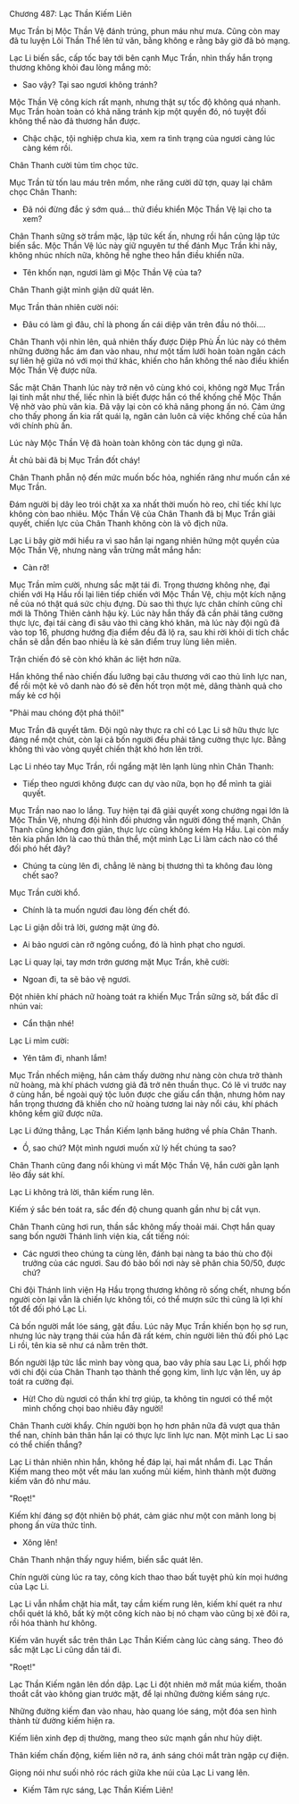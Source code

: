




Chương 487: Lạc Thần Kiếm Liên


Mục Trần bị Mộc Thần Vệ đánh trúng, phun máu như mưa. Cũng còn may đã tu luyện Lôi Thần Thể lên tứ văn, bằng không e rằng bây giờ đã bỏ mạng.

Lạc Li biến sắc, cấp tốc bay tới bên cạnh Mục Trần, nhìn thấy hắn trọng thương không khỏi đau lòng mắng mỏ:

- Sao vậy? Tại sao ngươi không tránh?

Mộc Thần Vệ công kích rất mạnh, nhưng thật sự tốc độ không quá nhanh. Mục Trần hoàn toàn có khả năng tránh kịp một quyền đó, nó tuyệt đối không thể nào đả thương hắn được.

- Chậc chậc, tội nghiệp chưa kìa, xem ra tình trạng của ngươi càng lúc càng kém rồi.

Chân Thanh cười tủm tỉm chọc tức.

Mục Trần từ tốn lau máu trên mồm, nhe răng cười dữ tợn, quay lại châm chọc Chân Thanh:

- Đã nói đừng đắc ý sớm quá... thử điều khiển Mộc Thần Vệ lại cho ta xem?

Chân Thanh sững sờ trầm mặc, lập tức kết ấn, nhưng rồi hắn cũng lập tức biến sắc. Mộc Thần Vệ lúc này giữ nguyên tư thế đánh Mục Trần khi nãy, không nhúc nhích nữa, không hề nghe theo hắn điều khiển nữa.

- Tên khốn nạn, ngươi làm gì Mộc Thần Vệ của ta?

Chân Thanh giật mình giận dữ quát lên.

Mục Trần thản nhiên cười nói:

- Đâu có làm gì đâu, chỉ là phong ấn cái diệp văn trên đầu nó thôi....

Chân Thanh vội nhìn lên, quả nhiên thấy được Diệp Phù Ấn lúc này có thêm những đường hắc ám đan vào nhau, như một tấm lưới hoàn toàn ngăn cách sự liên hệ giữa nó với mọi thứ khác, khiến cho hắn không thể nào điều khiển Mộc Thần Vệ được nữa.

Sắc mặt Chân Thanh lúc này trở nên vô cùng khó coi, không ngờ Mục Trần lại tinh mắt như thế, liếc nhìn là biết được hắn có thể khống chế Mộc Thần Vệ nhờ vào phù văn kia. Đã vậy lại còn có khả năng phong ấn nó. Cảm ứng cho thấy phong ấn kia rất quái lạ, ngăn cản luôn cả việc khống chế của hắn với chính phù ấn.

Lúc này Mộc Thần Vệ đã hoàn toàn không còn tác dụng gì nữa.

Át chủ bài đã bị Mục Trần đốt cháy!

Chân Thanh phẫn nộ đến mức muốn bốc hỏa, nghiến răng như muốn cắn xé Mục Trần.

Đám người bị dây leo trói chặt xa xa nhất thời muốn hò reo, chỉ tiếc khí lực không còn bao nhiêu. Mộc Thần Vệ của Chân Thanh đã bị Mục Trần giải quyết, chiến lực của Chân Thanh không còn là vô địch nữa.

Lạc Li bây giờ mới hiểu ra vì sao hắn lại ngang nhiên hứng một quyền của Mộc Thần Vệ, nhưng nàng vẫn trừng mắt mắng hắn:

- Càn rỡ!

Mục Trần mỉm cười, nhưng sắc mặt tái đi. Trọng thương không nhẹ, đại chiến với Hạ Hầu rồi lại liên tiếp chiến với Mộc Thần Vệ, chịu một kích nặng nề của nó thật quá sức chịu đựng. Dù sao thì thực lực chân chính cũng chỉ mới là Thông Thiên cảnh hậu kỳ. Lúc này hắn thấy đã cần phải tăng cường thực lực, đại tái càng đi sâu vào thì càng khó khăn, mà lúc này đội ngũ đã vào top 16, phương hướng địa điểm đều đã lộ ra, sau khi rời khỏi di tích chắc chắn sẽ dẫn đến bao nhiêu là kẻ săn điểm truy lùng liên miên.

Trận chiến đó sẽ còn khó khăn ác liệt hơn nữa.

Hắn không thể nào chiến đấu lưỡng bại câu thương với cao thủ linh lực nan, để rồi một kẻ vô danh nào đó sẽ đến hốt trọn một mẻ, dâng thành quả cho mấy kẻ cơ hội

"Phải mau chóng đột phá thôi!"

Mục Trần đã quyết tâm. Đội ngũ này thực ra chỉ có Lạc Li sở hữu thực lực đáng nể một chút, còn lại cả bốn người đều phải tăng cường thực lực. Bằng không thì vào vòng quyết chiến thật khó hơn lên trời.

Lạc Li nhéo tay Mục Trần, rồi ngẩng mặt lên lạnh lùng nhìn Chân Thanh:

- Tiếp theo ngươi không được can dự vào nữa, bọn họ để mình ta giải quyết.

Mục Trần nao nao lo lắng. Tuy hiện tại đã giải quyết xong chướng ngại lớn là Mộc Thần Vệ, nhưng đội hình đối phương vẫn người đông thế mạnh, Chân Thanh cũng không đơn giản, thực lực cũng không kém Hạ Hầu. Lại còn mấy tên kia phần lớn là cao thủ thân thể, một mình Lạc Li làm cách nào có thể đối phó hết đây?

- Chúng ta cùng lên đi, chẳng lẽ nàng bị thương thì ta không đau lòng chết sao?

Mục Trần cười khổ.

- Chính là ta muốn ngươi đau lòng đến chết đó.

Lạc Li giận dỗi trả lời, gương mặt ửng đỏ.

- Ai bảo ngươi càn rỡ ngông cuồng, đó là hình phạt cho ngươi.

Lạc Li quay lại, tay mơn trớn gương mặt Mục Trần, khẽ cười:

- Ngoan đi, ta sẽ bảo vệ ngươi.

Đột nhiên khí phách nữ hoàng toát ra khiến Mục Trần sững sờ, bất đắc dĩ nhún vai:

- Cẩn thận nhé!

Lạc Li mỉm cười:

- Yên tâm đi, nhanh lắm!

Mục Trần nhếch miệng, hắn cảm thấy dường như nàng còn chưa trở thành nữ hoàng, mà khí phách vương giả đã trở nên thuần thục. Có lẽ vì trước nay ở cùng hắn, bề ngoài quý tộc luôn được che giấu cẩn thận, nhưng hôm nay hắn trọng thương đã khiến cho nữ hoàng tương lai này nổi cáu, khí phách không kềm giữ được nữa.

Lạc Li đứng thẳng, Lạc Thần Kiếm lạnh băng hướng về phía Chân Thanh.

- Ồ, sao chứ? Một mình ngươi muốn xử lý hết chúng ta sao?

Chân Thanh cũng đang nổi khùng vì mất Mộc Thần Vệ, hắn cười gằn lạnh lẽo đầy sát khí.

Lạc Li không trả lời, thân kiếm rung lên.

Kiếm ý sắc bén toát ra, sắc đến độ chung quanh gần như bị cắt vụn.

Chân Thanh cũng hơi run, thần sắc không mấy thoải mái. Chợt hắn quay sang bốn người Thánh linh viện kia, cất tiếng nói:

- Các ngươi theo chúng ta cùng lên, đánh bại nàng ta báo thù cho đội trưởng của các ngươi. Sau đó bảo bối nơi này sẽ phân chia 50/50, được chứ?

Chi đội Thánh linh viện Hạ Hầu trọng thương không rõ sống chết, nhưng bốn người còn lại vẫn là chiến lực không tồi, có thể mượn sức thì cũng là lợi khí tốt để đối phó Lạc Li.

Cả bốn người mắt lóe sáng, gật đầu. Lúc nãy Mục Trần khiến bọn họ sợ run, nhưng lúc này trạng thái của hắn đã rất kém, chín người liên thủ đối phó Lạc Li rồi, tên kia sẽ như cá nằm trên thớt.

Bốn người lập tức lắc mình bay vòng qua, bao vây phía sau Lạc Li, phối hợp với chi đội của Chân Thanh tạo thành thế gọng kìm, linh lực vận lên, uy áp toát ra cường đại.

- Hừ! Cho dù ngươi có thần khí trợ giúp, ta không tin ngươi có thể một mình chống chọi bao nhiêu đây người!

Chân Thanh cười khẩy. Chín người bọn họ hơn phân nữa đã vượt qua thân thể nan, chính bản thân hắn lại có thực lực linh lực nan. Một mình Lạc Li sao có thể chiến thắng?

Lạc Li thản nhiên nhìn hắn, không hề đáp lại, hai mắt nhắm đi. Lạc Thần Kiếm mang theo một vết máu lan xuống mũi kiếm, hình thành một đường kiếm văn đỏ như máu.

"Roẹt!"

Kiếm khí đáng sợ đột nhiên bộ phát, cảm giác như một con mãnh long bị phong ấn vừa thức tỉnh.

- Xông lên!

Chân Thanh nhận thấy nguy hiểm, biến sắc quát lên.

Chín người cùng lúc ra tay, công kích thao thao bất tuyệt phủ kín mọi hướng của Lạc Li.

Lạc Li vẫn nhắm chặt hia mắt, tay cầm kiếm rung lên, kiếm khí quét ra như chổi quét lá khô, bất kỳ một công kích nào bị nó chạm vào cũng bị xẻ đôi ra, rồi hóa thành hư không.

Kiếm văn huyết sắc trên thân Lạc Thần Kiếm càng lúc càng sáng. Theo đó sắc mặt Lạc Li cũng dần tái đi.

"Roẹt!"

Lạc Thần Kiếm ngân lên dồn dập. Lạc Li đột nhiên mở mắt múa kiếm, thoăn thoắt cắt vào không gian trước mặt, để lại những đường kiếm sáng rực.

Những đường kiếm đan vào nhau, hào quang lóe sáng, một đóa sen hình thành từ đường kiếm hiện ra.

Kiếm liên xinh đẹp dị thường, mang theo sức mạnh gần như hủy diệt.

Thân kiếm chấn động, kiếm liên nở ra, ánh sáng chói mắt tràn ngập cự điện.

Giọng nói như suối nhỏ róc rách giữa khe núi của Lạc Li vang lên.

- Kiếm Tâm rực sáng, Lạc Thần Kiếm Liên!




